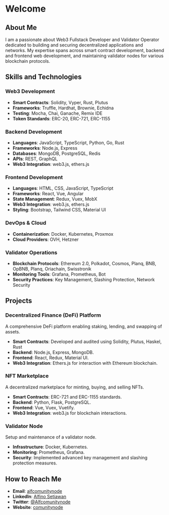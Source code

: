 # Welcome

## About Me

I am a passionate about Web3 Fullstack Developer and Validator Operator dedicated to building and securing decentralized applications and networks. My expertise spans across smart contract development, backend and frontend web development, and maintaining validator nodes for various blockchain protocols.

## Skills and Technologies

### Web3 Development
- **Smart Contracts**: Solidity, Vyper, Rust, Plutus
- **Frameworks**: Truffle, Hardhat, Brownie, Echidna
- **Testing**: Mocha, Chai, Ganache, Remix IDE
- **Token Standards**: ERC-20, ERC-721, ERC-1155

### Backend Development
- **Languages**: JavaScript, TypeScript, Python, Go, Rust
- **Frameworks**: Node.js, Express
- **Databases**: MongoDB, PostgreSQL, Redis
- **APIs**: REST, GraphQL
- **Web3 Integration**: web3.js, ethers.js

### Frontend Development
- **Languages**: HTML, CSS, JavaScript, TypeScript
- **Frameworks**: React, Vue, Angular
- **State Management**: Redux, Vuex, MobX
- **Web3 Integration**: web3.js, ethers.js
- **Styling**: Bootstrap, Tailwind CSS, Material UI

### DevOps & Cloud
- **Containerization**: Docker, Kubernetes, Proxmox
- **Cloud Providers**: OVH, Hetzner

### Validator Operations
- **Blockchain Protocols**: Ethereum 2.0, Polkadot, Cosmos, Planq, BNB, OpBNB, Planq, Oriachain, Swisstronik
- **Monitoring Tools**: Grafana, Prometheus, Bot 
- **Security Practices**: Key Management, Slashing Protection, Network Security

## Projects

### Decentralized Finance (DeFi) Platform
A comprehensive DeFi platform enabling staking, lending, and swapping of assets.

- **Smart Contracts**: Developed and audited using Solidity, Plutus, Haskel, Rust
- **Backend**: Node.js, Express, MongoDB.
- **Frontend**: React, Redux, Material UI.
- **Web3 Integration**: Ethers.js for interaction with Ethereum blockchain.

### NFT Marketplace
A decentralized marketplace for minting, buying, and selling NFTs.

- **Smart Contracts**: ERC-721 and ERC-1155 standards.
- **Backend**: Python, Flask, PostgreSQL.
- **Frontend**: Vue, Vuex, Vuetify.
- **Web3 Integration**: web3.js for blockchain interactions.

### Validator Node
Setup and maintenance of a validator node.

- **Infrastructure**: Docker, Kubernetes.
- **Monitoring**: Prometheus, Grafana.
- **Security**: Implemented advanced key management and slashing protection measures.

## How to Reach Me

- **Email**: [alfcomunitynode](mailto:alf@comunitynode.my.id)
- **LinkedIn**: [Alfino Setiawan](https://www.linkedin.com/in/Alfinosetiawan)
- **Twitter**: [@Alfcomunitynode](https://twitter.com/alfcomunitynode)
- **Website**: [comunitynode](https://www.comunitynode.my.id)

